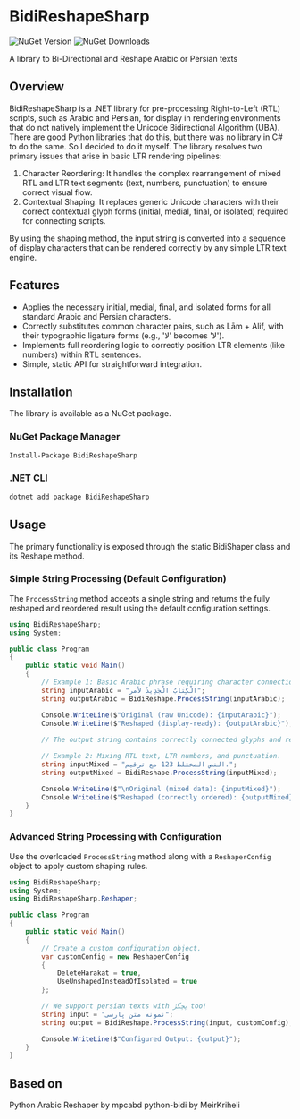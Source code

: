 ﻿# BidiReshapeSharp 
![NuGet Version](https://img.shields.io/nuget/v/BidiReshapeSharp)
![NuGet Downloads](https://img.shields.io/nuget/dt/BidiReshapeSharp)

A library to Bi-Directional and Reshape Arabic or Persian texts

## Overview
BidiReshapeSharp is a .NET library for pre-processing Right-to-Left (RTL) scripts, such as Arabic and Persian, for display in rendering environments that do not natively implement the Unicode Bidirectional Algorithm (UBA).
There are good Python libraries that do this, but there was no library in C# to do the same. So I decided to do it myself.
The library resolves two primary issues that arise in basic LTR rendering pipelines:
1. Character Reordering: It handles the complex rearrangement of mixed RTL and LTR text segments (text, numbers, punctuation) to ensure correct visual flow.
2. Contextual Shaping: It replaces generic Unicode characters with their correct contextual glyph forms (initial, medial, final, or isolated) required for connecting scripts.

By using the shaping method, the input string is converted into a sequence of display characters that can be rendered correctly by any simple LTR text engine.

## Features
* Applies the necessary initial, medial, final, and isolated forms for all standard Arabic and Persian characters.
* Correctly substitutes common character pairs, such as Lām + Alif, with their typographic ligature forms (e.g., 'لا' becomes 'ﻻ').
* Implements full reordering logic to correctly position LTR elements (like numbers) within RTL sentences.
* Simple, static API for straightforward integration.

## Installation
The library is available as a NuGet package.

### NuGet Package Manager
```bash
Install-Package BidiReshapeSharp
```

### .NET CLI
```bash
dotnet add package BidiReshapeSharp
```

## Usage
The primary functionality is exposed through the static BidiShaper class and its Reshape method.

### Simple String Processing (Default Configuration)
The `ProcessString` method accepts a single string and returns the fully reshaped and reordered result using the default configuration settings.

```c#
using BidiReshapeSharp;
using System;

public class Program
{
    public static void Main()
    {
        // Example 1: Basic Arabic phrase requiring character connection and ligatures (e.g., in لأمر).
        string inputArabic = "الْكِتَابُ الْجَدِيدُ لأمر";
        string outputArabic = BidiReshape.ProcessString(inputArabic);

        Console.WriteLine($"Original (raw Unicode): {inputArabic}");
        Console.WriteLine($"Reshaped (display-ready): {outputArabic}");
        
        // The output string contains correctly connected glyphs and reordered segments.

        // Example 2: Mixing RTL text, LTR numbers, and punctuation.
        string inputMixed = "النص المختلط 123 مع ترقيم.";
        string outputMixed = BidiReshape.ProcessString(inputMixed);

        Console.WriteLine($"\nOriginal (mixed data): {inputMixed}");
        Console.WriteLine($"Reshaped (correctly ordered): {outputMixed}");
    }
}
```

### Advanced String Processing with Configuration
Use the overloaded `ProcessString` method along with a `ReshaperConfig` object to apply custom shaping rules.

```c#
using BidiReshapeSharp;
using System;
using BidiReshapeSharp.Reshaper;

public class Program
{
    public static void Main()
    {
        // Create a custom configuration object.
        var customConfig = new ReshaperConfig
        {
            DeleteHarakat = true,
            UseUnshapedInsteadOfIsolated = true
        };

        // We support persian texts with پچگژ too!
        string input = "نمونه متن پارسی";
        string output = BidiReshape.ProcessString(input, customConfig);

        Console.WriteLine($"Configured Output: {output}");
    }
}
```

## Based on 
Python Arabic Reshaper by mpcabd
python-bidi by MeirKriheli

